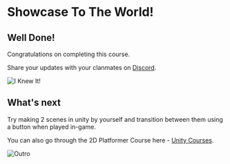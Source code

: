 # Showcase To The World!

## Well Done!

Congratulations on completing this course.

Share your updates with your clanmates on [Discord](https://discord.com/invite/R4hfXhsWjN).

![I Knew It!](https://media.giphy.com/media/obN7DdnUWxuyqz5qZS/giphy.gif)

## What's next

Try making 2 scenes in unity by yourself and transition between them using a button when played in-game.

You can also go through the 2D Platformer Course here - [Unity Courses](https://academy.outscal.com/unity-course-content).

![Outro](https://media.giphy.com/media/5hgYDDh5oqbmE4OKJ3/giphy.gif)
